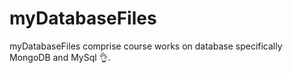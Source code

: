# myDatabaseFiles
myDatabaseFiles comprise course works  on database specifically MongoDB and MySql 👌. 

